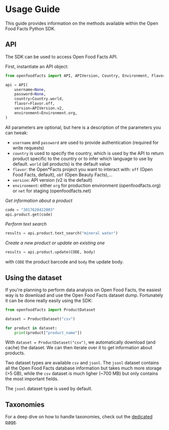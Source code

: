 # Usage Guide

This guide provides information on the methods available within the Open Food Facts Python SDK.

## API

The SDK can be used to access Open Food Facts API.

First, instantiate an API object:

```python
from openfoodfacts import API, APIVersion, Country, Environment, Flavor

api = API(
    username=None,
    password=None,
    country=Country.world,
    flavor=Flavor.off,
    version=APIVersion.v2,
    environment=Environment.org,
)
```

All parameters are optional, but here is a description of the parameters you can tweak:

- `username` and `password` are used to provide authentication (required for write requests)
- `country` is used to specify the country, which is used by the API to return product specific to the country or to infer which language to use by default. `world` (all products) is the default value
- `flavor`: the Open*Facts project you want to interact with: `off` (Open Food Facts, default), `obf` (Open Beauty Facts),...
- `version`: API version (v2 is the default)
- `environment`: either `org` for production environment (openfoodfacts.org) or `net` for staging (openfoodfacts.net)


*Get information about a product*

```python
code = "3017620422003"
api.product.get(code)
```

*Perform text search*

```python
results = api.product.text_search("mineral water")
```

*Create a new product or update an existing one*

```python
results = api.product.update(CODE, body)
```

with `CODE` the product barcode and `body` the update body.

## Using the dataset

If you're planning to perform data analysis on Open Food Facts, the easiest way is to download and use the Open Food Facts dataset dump.
Fortunately it can be done really easily using the SDK:

```python
from openfoodfacts import ProductDataset

dataset = ProductDataset("csv")

for product in dataset:
    print(product["product_name"])
```

With `dataset = ProductDataset("csv")`, we automatically download (and cache) the dataset. We can then iterate over it to get information about products.

Two dataset types are available `csv` and `jsonl`. The `jsonl` dataset contains all the Open Food Facts database information but takes much more storage (>5 GB), while the `csv` dataset is much ligher (~700 MB) but only contains the most important fields.

The `jsonl` dataset type is used by default.


## Taxonomies

For a deep dive on how to handle taxonomies, check out the [dedicated page](./handle_taxonomies.md).